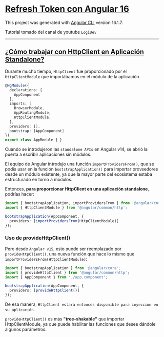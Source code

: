 # [Refresh Token con Angular 16](https://www.youtube.com/watch?v=aolGFrOPkVk)

This project was generated with [Angular CLI](https://github.com/angular/angular-cli) version 16.1.7.

Tutorial tomado del canal de youtube `LogiDev`

---

## [¿Cómo trabajar con HttpClient en Aplicación Standalone?](https://blog.ninja-squad.com/2022/11/09/angular-http-in-standalone-applications/)

Durante mucho tiempo, `HttpClient` fue proporcionado por el `HttpClientModule` que importábamos en el módulo de la aplicación.

````typescript
@NgModule({
  declarations: [
    AppComponent
  ],
  imports: [
    BrowserModule,
    AppRoutingModule,
    HttpClientModule,
  ],
  providers: [],
  bootstrap: [AppComponent]
})
export class AppModule { }
````

Cuando se introdujeron las `standalone APIs` en Angular v14, se abrió la puerta a escribir aplicaciones sin módulos.

El equipo de Angular introdujo una función `importProvidersFrom()`, que se podía usar en la función `bootstrapApplication()` para importar proveedores desde un módulo existente, ya que la mayor parte del ecosistema estaba estructurado en torno a módulos.

Entonces, **para proporcionar HttpClient en una aplicación standalone**, podrías hacer:

````typescript
import { bootstrapApplication, importProvidersFrom } from '@angular/core';
import { HttpClientModule } from '@angular/common/http';

bootstrapApplication(AppComponent, {
  providers: [importProvidersFrom(HttpClientModule)]
});
````

### Uso de provideHttpClient()

Pero desde `Angular v15`, esto puede ser reemplazado por `provideHttpClient()`, una nueva función que hace lo mismo que `importProvidersFrom(HttpClientModule)`:

````typescript
import { bootstrapApplication } from '@angular/core';
import { provideHttpClient } from '@angular/common/http';
import { AppComponent } from './app.component';

bootstrapApplication(AppComponent, {
  providers: [provideHttpClient()]
});
````
De esa manera, `HttpClient estará entonces disponible para inyección en su aplicación`.

`provideHttpClient()` es más **"tree-shakable"** que importar HttpClientModule, ya que puede habilitar las funciones que desee dándole algunos parámetros.

